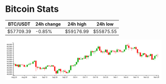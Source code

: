 # Bitcoin Stats

BTC/USDT|24h change|24h high|24h low|
|---|---|---|---|
|$57709.39|-0.85%|$59176.99|$55875.55|

<img src="./chart.svg">
